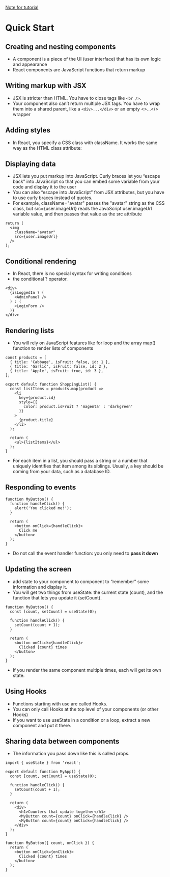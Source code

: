 [Note for tutorial](#https://beta.reactjs.org/learn#components)

# Quick Start

## Creating and nesting components

-   A component is a piece of the UI (user interface) that has its own logic and appearance
-   React components are JavaScript functions that return markup

## Writing markup with JSX

-   JSX is stricter than HTML. You have to close tags like `<br />`.
-   Your component also can’t return multiple JSX tags. You have to wrap them into a shared parent, like a `<div>...</div>` or an empty <>...</> wrapper

## Adding styles

-   In React, you specify a CSS class with className. It works the same way as the HTML class attribute:

## Displaying data

-   JSX lets you put markup into JavaScript. Curly braces let you “escape back” into JavaScript so that you can embed some variable from your code and display it to the user
-   You can also “escape into JavaScript” from JSX attributes, but you have to use curly braces instead of quotes.
-   For example, className="avatar" passes the "avatar" string as the CSS class, but src={user.imageUrl} reads the JavaScript user.imageUrl variable value, and then passes that value as the src attribute

```
return (
  <img
    className="avatar"
    src={user.imageUrl}
  />
);
```

## Conditional rendering

-   In React, there is no special syntax for writing conditions
-   the conditional ? operator.

```
<div>
  {isLoggedIn ? (
    <AdminPanel />
  ) : (
    <LoginForm />
  )}
</div>
```

## Rendering lists

-   You will rely on JavaScript features like for loop and the array map() function to render lists of components

```
const products = [
  { title: 'Cabbage', isFruit: false, id: 1 },
  { title: 'Garlic', isFruit: false, id: 2 },
  { title: 'Apple', isFruit: true, id: 3 },
];

export default function ShoppingList() {
  const listItems = products.map(product =>
    <li
      key={product.id}
      style={{
        color: product.isFruit ? 'magenta' : 'darkgreen'
      }}
    >
      {product.title}
    </li>
  );

  return (
    <ul>{listItems}</ul>
  );
}
```

-   For each item in a list, you should pass a string or a number that uniquely identifies that item among its siblings. Usually, a key should be coming from your data, such as a database ID.

## Responding to events

```
function MyButton() {
  function handleClick() {
    alert('You clicked me!');
  }

  return (
    <button onClick={handleClick}>
      Click me
    </button>
  );
}
```

-   Do not call the event handler function: you only need to **pass it down**

## Updating the screen

-   add state to your component to component to “remember” some information and display it.
-   You will get two things from useState: the current state (count), and the function that lets you update it (setCount).

```
function MyButton() {
  const [count, setCount] = useState(0);

  function handleClick() {
    setCount(count + 1);
  }

  return (
    <button onClick={handleClick}>
      Clicked {count} times
    </button>
  );
}
```

-   If you render the same component multiple times, each will get its own state.

## Using Hooks

-   Functions starting with use are called Hooks.
-   You can only call Hooks at the top level of your components (or other Hooks)
-   If you want to use useState in a condition or a loop, extract a new component and put it there.

## Sharing data between components

-   The information you pass down like this is called props.

```
import { useState } from 'react';

export default function MyApp() {
  const [count, setCount] = useState(0);

  function handleClick() {
    setCount(count + 1);
  }

  return (
    <div>
      <h1>Counters that update together</h1>
      <MyButton count={count} onClick={handleClick} />
      <MyButton count={count} onClick={handleClick} />
    </div>
  );
}

function MyButton({ count, onClick }) {
  return (
    <button onClick={onClick}>
      Clicked {count} times
    </button>
  );
}
```
